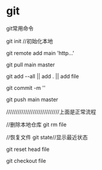# git
git常用命令

git init //初始化本地

git remote add main 'http...'

git pull main master

git add --all || add . || add file

git commit -m ''

git push main master

////////////////////////////上面是正常流程


//删除本地仓库
git rm file

//恢复文件
git state//显示最近状态

git reset head file

git checkout file


